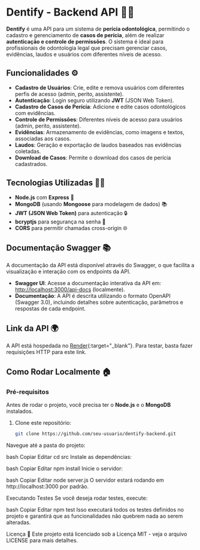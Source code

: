 # Dentify - Backend API 🦷🚀

**Dentify** é uma API para um sistema de **perícia odontológica**, permitindo o cadastro e gerenciamento de **casos de perícia**, além de realizar **autenticação e controle de permissões**. O sistema é ideal para profissionais de odontologia legal que precisam gerenciar casos, evidências, laudos e usuários com diferentes níveis de acesso.

## Funcionalidades ⚙️

- **Cadastro de Usuários**: Crie, edite e remova usuários com diferentes perfis de acesso (admin, perito, assistente).
- **Autenticação**: Login seguro utilizando **JWT** (JSON Web Token).
- **Cadastro de Casos de Perícia**: Adicione e edite casos odontológicos com evidências.
- **Controle de Permissões**: Diferentes níveis de acesso para usuários (admin, perito, assistente).
- **Evidências**: Armazenamento de evidências, como imagens e textos, associadas aos casos.
- **Laudos**: Geração e exportação de laudos baseados nas evidências coletadas.
- **Download de Casos**: Permite o download dos casos de perícia cadastrados.

## Tecnologias Utilizadas 🧑‍💻

- **Node.js** com **Express** 🚀
- **MongoDB** (usando **Mongoose** para modelagem de dados) 📚
- **JWT (JSON Web Token)** para autenticação 🔒
- **bcryptjs** para segurança na senha 🔑
- **CORS** para permitir chamadas cross-origin 🌐

## Documentação Swagger 📚

A documentação da API está disponível através do Swagger, o que facilita a visualização e interação com os endpoints da API.

- **Swagger UI**: Acesse a documentação interativa da API em: [http://localhost:3000/api-docs](http://localhost:3000/api-docs) (localmente).
- **Documentação**: A API é descrita utilizando o formato OpenAPI (Swagger 3.0), incluindo detalhes sobre autenticação, parâmetros e respostas de cada endpoint.

## Link da API 🌍

A API está hospedada no [Render](https://dentify-backend-dct4.onrender.com){:target="_blank"}. Para testar, basta fazer requisições HTTP para este link.

## Como Rodar Localmente 🏠

### Pré-requisitos

Antes de rodar o projeto, você precisa ter o **Node.js** e o **MongoDB** instalados.

1. Clone este repositório:
   ```bash
   git clone https://github.com/seu-usuario/dentify-backend.git
Navegue até a pasta do projeto:

bash
Copiar
Editar
cd src
Instale as dependências:

bash
Copiar
Editar
npm install
Inicie o servidor:

bash
Copiar
Editar
node server.js
O servidor estará rodando em http://localhost:3000 por padrão.

Executando Testes
Se você deseja rodar testes, execute:

bash
Copiar
Editar
npm test
Isso executará todos os testes definidos no projeto e garantirá que as funcionalidades não quebrem nada ao serem alteradas.

Licença 📜
Este projeto está licenciado sob a Licença MIT - veja o arquivo LICENSE para mais detalhes.